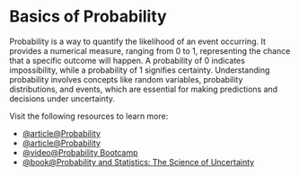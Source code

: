 # Basics of Probability

Probability is a way to quantify the likelihood of an event occurring. It provides a numerical measure, ranging from 0 to 1, representing the chance that a specific outcome will happen. A probability of 0 indicates impossibility, while a probability of 1 signifies certainty. Understanding probability involves concepts like random variables, probability distributions, and events, which are essential for making predictions and decisions under uncertainty.

Visit the following resources to learn more:

- [@article@Probability](https://en.wikipedia.org/wiki/Probability)
- [@article@Probability](https://www.mathsisfun.com/data/probability.html)
- [@video@Probability Bootcamp](https://www.youtube.com/playlist?list=PLMrJAkhIeNNR3sNYvfgiKgcStwuPSts9V)
- [@book@Probability and Statistics: The Science of Uncertainty](https://utstat.utoronto.ca/mikevans/jeffrosenthal/book.pdf)